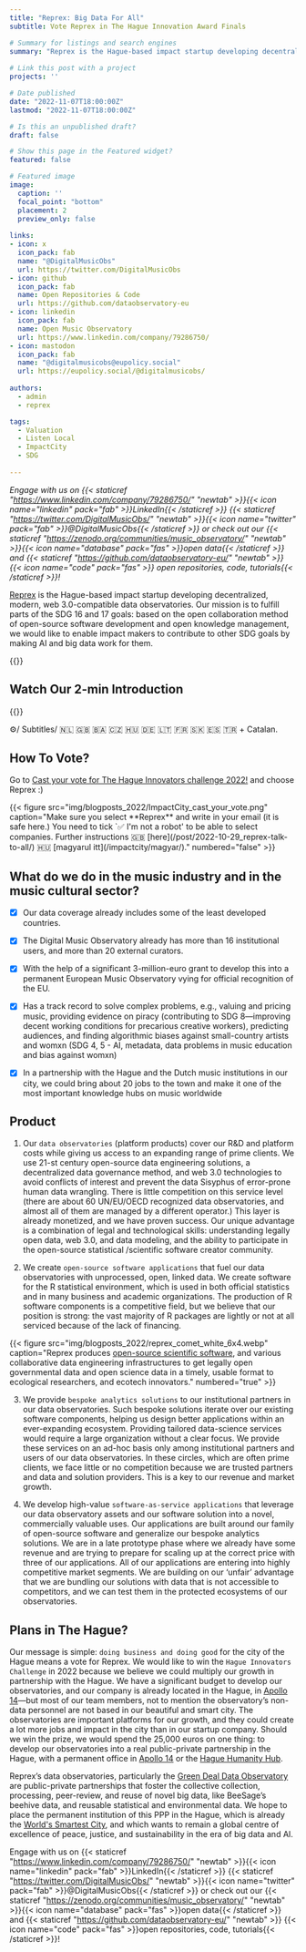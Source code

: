 ```yaml
---
title: "Reprex: Big Data For All"
subtitle: Vote Reprex in The Hague Innovation Award Finals

# Summary for listings and search engines
summary: "Reprex is the Hague-based impact startup developing decentralized, modern, web 3.0-compatible data observatories. Our mission is to fulfill parts of the SDG 16 and 17 goals: based on the open collaboration method of open-source software development and open knowledge management, we would like to enable impact makers to contribute to other SDG goals by making AI and big data work for them."
 
# Link this post with a project
projects: ''

# Date published
date: "2022-11-07T18:00:00Z"
lastmod: "2022-11-07T18:00:00Z"

# Is this an unpublished draft?
draft: false

# Show this page in the Featured widget?
featured: false

# Featured image
image:
  caption: ''
  focal_point: "bottom"
  placement: 2
  preview_only: false
  
links:
- icon: x
  icon_pack: fab
  name: "@DigitalMusicObs"
  url: https://twitter.com/DigitalMusicObs
- icon: github
  icon_pack: fab
  name: Open Repositories & Code
  url: https://github.com/dataobservatory-eu
- icon: linkedin
  icon_pack: fab
  name: Open Music Observatory
  url: https://www.linkedin.com/company/79286750/
- icon: mastodon
  icon_pack: fab
  name: "@digitalmusicobs@eupolicy.social"
  url: https://eupolicy.social/@digitalmusicobs/
  
authors:
  - admin
  - reprex

tags:
  - Valuation
  - Listen Local
  - ImpactCity
  - SDG
 
---
```

_Engage with us on {{< staticref "https://www.linkedin.com/company/79286750/" "newtab" >}}{{< icon name="linkedin" pack="fab" >}}LinkedIn{{< /staticref >}} {{< staticref "https://twitter.com/DigitalMusicObs/" "newtab" >}}{{< icon name="twitter" pack="fab" >}}@DigitalMusicObs{{< /staticref >}} or check out our {{< staticref "https://zenodo.org/communities/music_observatory/" "newtab" >}}{{< icon name="database" pack="fas" >}}open data{{< /staticref >}} and {{< staticref "https://github.com/dataobservatory-eu/" "newtab" >}} {{< icon name="code" pack="fas" >}} open repositories, code, tutorials{{< /staticref >}}!_

[Reprex](/authors/reprex) is the Hague-based impact startup developing decentralized, modern, web 3.0-compatible data observatories. Our mission is to fulfill parts of the SDG 16 and 17 goals: based on the open collaboration method of open-source software development and open knowledge management, we would like to enable impact makers to contribute to other SDG goals by making AI and big data work for them.

{{<toc>}}

## Watch Our 2-min Introduction

{{<youtube bgp-n55TKCk>}}

⚙️/ Subtitles/ 🇳🇱 🇬🇧 🇧🇦 🇨🇿 🇭🇺 🇩🇪 🇱🇹 🇫🇷 🇸🇰 🇪🇸 🇹🇷 + Catalan. 

## How To Vote?

Go to [Cast your vote for The Hague Innovators challenge 2022!](https://www.impactcity.nl/en/cast-your-vote-for-the-hague-innovators-challenge-2022/) and choose Reprex :)

<td style="text-align: center;">{{< figure src="img/blogposts_2022/ImpactCity_cast_your_vote.png" caption="Make sure you select **Reprex** and write in your email (it is safe here.) You need to tick `✅ I'm not a robot'  to be able to select companies. Further instructions 🇬🇧  [here](/post/2022-10-29_reprex-talk-to-all/) 🇭🇺 [magyarul itt](/impactcity/magyar/)." numbered="false" >}}</td>



## What do we do in the music industry and in the music cultural sector?


- [x] Our data coverage already includes some of the least developed countries. 
- [x] The Digital Music Observatory already has more than 16 institutional users, and more than 20 external curators. 
- [x] With the help of a  significant 3-million-euro grant to develop this into a permanent European Music Observatory vying for official recognition of the EU.
- [x] Has a track record to solve complex problems, e.g., valuing and pricing music, providing evidence on piracy (contributing to SDG 8—improving decent working conditions for precarious creative workers), predicting audiences, and finding algorithmic biases against small-country artists and womxn (SDG 4, 5 - AI, metadata, data problems in music education and bias against womxn)
- [x] In a partnership with the Hague and the Dutch music institutions in our city, we could bring about 20 jobs to the town and make it one of the most important knowledge hubs on music worldwide


## Product 

1. Our `data observatories` (platform products) cover our R&D and platform costs while giving us access to an expanding range of prime clients. We use 21-st century open-source data engineering solutions, a decentralized data governance method, and web 3.0 technologies to avoid conflicts of interest and prevent the data Sisyphus of error-prone human data wrangling.  There is little competition on this service level (there are about 60 UN/EU/OECD recognized data observatories, and almost all of them are managed by a different operator.)  This layer is already monetized, and we have proven success. Our unique advantage is a combination of legal and technological skills: understanding legally open data, web 3.0, and data modeling, and the ability to participate in the open-source statistical /scientific software creator community.


2. We create `open-source software applications` that fuel our data observatories with unprocessed, open, linked data. We create software for the R statistical environment, which is used in both official statistics and in many business and academic organizations. The production of R software components is a competitive field, but we believe that our position is strong: the vast majority of R packages are lightly or not at all serviced because of the lack of financing. 

{{< figure src="img/blogposts_2022/reprex_comet_white_6x4.webp" caption="Reprex produces [open-source scientific software](/https://reprex.nl/#releases), and various collaborative data engineering infrastructures to get legally open governmental data and open science data in a timely, usable format to ecological researchers, and ecotech innovators." numbered="true" >}}

3. We provide `bespoke analytics solutions` to our institutional partners in our data observatories. Such bespoke solutions iterate over our existing software components, helping us design better applications within an ever-expanding ecosystem. Providing tailored data-science services would require a large organization without a clear focus. We provide these services on an ad-hoc basis only among institutional partners and users of our data observatories. In these circles, which are often prime clients, we face little or no competition because we are trusted partners and data and solution providers. This is a key to our revenue and market growth.

4. We develop high-value `software-as-service applications` that leverage our data observatory assets and our software solution into a novel, commercially valuable uses. Our applications are built around our family of open-source software and generalize our bespoke analytics solutions. We are in a late prototype phase where we already have some revenue and are trying to prepare for scaling up at the correct price with three of our applications. All of our applications are entering into highly competitive market segments. We are building on our ‘unfair’ advantage that we are bundling our solutions with data that is not accessible to competitors, and we can test them in the protected ecosystems of our observatories.


## Plans in The Hague?

Our message is simple: `doing business and doing good` for the city of the Hague means a vote for Reprex.   We would like to win the `Hague Innovators Challenge` in 2022 because we believe we could multiply our growth in partnership with the Hague. We have a significant budget to develop our observatories, and our company is already located in the Hague, in [Apollo 14](https://www.apollo14.nl/en/)—but most of our team members, not to mention the observatory’s non-data personnel are not based in our beautiful and smart city. The observatories are important platforms for our growth, and they could create a lot more jobs and impact in the city than in our startup company.  Should we win the prize, we would spend the 25,000 euros on one thing: to develop our observatories into a real public-private partnership in the Hague, with a permanent office in [Apollo 14](https://www.apollo14.nl/en/) or the [Hague Humanity Hub](https://www.humanityhub.net/). 

Reprex’s data observatories, particularly the [Green Deal Data Observatory](/#slider) are public-private partnerships that foster the collective collection, processing, peer-review, and reuse of novel big data, like BeeSage’s beehive data, and reusable statistical and environmental data. We hope to place the permanent institution of this PPP in the Hague, which is already the [World's Smartest City](https://thehague.com/businessagency/the-hague-the-winner-world-smart-city-award-2021), and which wants to remain a global centre of excellence of peace, justice, and sustainability in the era of big data and AI.

Engage with us on {{< staticref "https://www.linkedin.com/company/79286750/" "newtab" >}}{{< icon name="linkedin" pack="fab" >}}LinkedIn{{< /staticref >}} {{< staticref "https://twitter.com/DigitalMusicObs/" "newtab" >}}{{< icon name="twitter" pack="fab" >}}@DigitalMusicObs{{< /staticref >}} or check out our {{< staticref "https://zenodo.org/communities/music_observatory/" "newtab" >}}{{< icon name="database" pack="fas" >}}open data{{< /staticref >}} and {{< staticref "https://github.com/dataobservatory-eu/" "newtab" >}} {{< icon name="code" pack="fas" >}}open repositories, code, tutorials{{< /staticref >}}!
